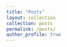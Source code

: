 ```yaml
---
title: "Posts"
layout: collection
collection: posts
permalink: /posts/
author_profile: true
---
```

